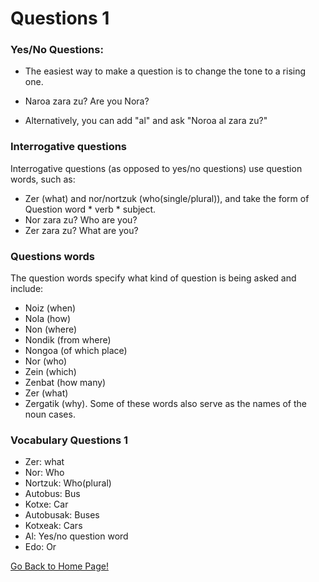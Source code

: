 # ​Questions 1
### Yes/No Questions:
* The easiest way to make a question is to change the tone to a rising one.
* Naroa zara zu? Are you Nora?

* Alternatively, you can add "al" and ask "Noroa al zara zu?"

### Interrogative questions
Interrogative questions (as opposed to yes/no questions) use question words, such as:
* Zer (what) and nor/nortzuk (who(single/plural)), and take the form of Question word * verb *
subject.
* Nor zara zu? Who are you?
* Zer zara zu? What are you?

### Questions words
The question words specify what kind of question is being asked and include:
* Noiz (when)
* Nola (how)
* Non (where)
* Nondik (from where)
* Nongoa (of which place)
* Nor (who)
* Zein (which)
* Zenbat (how many)
* Zer (what)
* Zergatik (why).
Some of these words also serve as the names of the noun cases.

### Vocabulary Questions 1
* Zer: what
* Nor: Who
* Nortzuk: Who(plural)
* Autobus: Bus
* Kotxe: Car
* Autobusak: Buses
* Kotxeak: Cars
* Al: Yes/no question word
* Edo: Or

[ Go Back to Home Page!](..)
